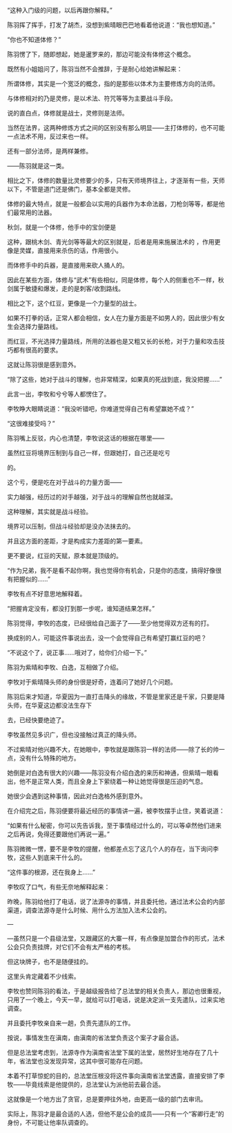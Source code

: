 “这种入门级的问题，以后再跟你解释。”

陈羽挥了挥手，打发了胡杰，没想到紫晴眼巴巴地看着他说道：“我也想知道。”

“你也不知道体修？”

陈羽愣了下，随即想起，她是暹罗来的，那边可能没有体修这个概念。

既然有小姐姐问了，陈羽当然不会推辞，于是耐心给她讲解起来：

所谓体修，其实是一个宽泛的概念，指的是那些以体术为主要修炼方向的法师。

与体修相对的乃是灵修，是以术法、符咒等等为主要战斗手段。

说的直白点，体修就是战士，灵修则是法师。

当然在法界，这两种修炼方式之间的区别没有那么明显——主打体修的，也不可能一点法术不用，反过来也一样。

还有一部分法师，是两样兼修。

——陈羽就是这一类。

相比之下，体修的数量比灵修要少的多，只有天师境界往上，才逐渐有一些，天师以下，不管是道门还是佛门，基本全都是灵修。

体修的最大特点，就是一般都会以实用的兵器作为本命法器，刀枪剑等等，都是他们最常用的法器。

秋剑，就是一个体修，他手中的宝剑便是

这种，跟桃木剑、青光剑等等最大的区别就是，后者是用来施展法术的 ，作用更像是灵媒，直接用来杀伤的话，作用很小。

而体修手中的兵器，是直接用来砍人捅人的。

因此在某些方面，体修与“武术”有些相似，同是体修，每个人的侧重也不一样，秋剑属于敏捷和爆发，走的是刺客/收割路线。

相比之下，这个红豆，更像是一个力量型的战士。

如果不打拳的话，正常人都会相信，女人在力量方面是不如男人的，因此很少有女生会选择力量路线。

而红豆，不光选择力量路线，所用的法器也是又粗又长的长枪，对于力量和攻击技巧都有很高的要求。

这就让陈羽很是感到意外。

“除了这些，她对于战斗的理解，也非常精深，如果真的死战到底，我没把握……”

此言一出，李牧和兮兮等人都愣住了。

李牧睁大眼睛说道：“我没听错吧，你难道觉得自己有希望赢她不成？”

“这很难接受吗？”

陈羽嘴上反驳，内心也清楚，李牧说这话的根据在哪里——

虽然红豆将境界压制到与自己一样，但跟她打，自己还是吃亏

的。

这个亏，便是吃在对于战斗的力量方面——

实力越强，经历过的对手越强，对于战斗的理解自然也就越深。

这种理解，其实就是战斗经验。

境界可以压制，但战斗经验却是没办法抹去的。

并且这方面的差距，才是构成实力差距的第一要素。

更不要说，红豆的天赋，原本就是顶级的。

“作为兄弟，我不是看不起你啊，我也觉得你有机会，只是你的态度，搞得好像很有把握似的……”

李牧有点不好意思地解释着。

“把握肯定没有，都没打到那一步呢，谁知道结果怎样。”

陈羽觉得，李牧的态度，已经很给自己面子了——至少他觉得双方还有的打。

换成别的人，可能这件事说出去，没一个会觉得自己有希望打赢红豆的吧？

“不说这个了，说正事……哦对了，给你们介绍一下。”

陈羽为紫晴和李牧、白逸，互相做了介绍。

李牧对于紫晴降头师的身份很是好奇，连着问了她好几个问题。

陈羽后来才知道，华夏因为一直打击降头的缘故，不管是里家还是千家，只要是降头师，在华夏这边都没法生存下

去，已经快要绝迹了。

李牧虽然见多识广，但也没接触过真正的降头师。

不过紫晴对他兴趣不大，在她眼中，李牧就是跟陈羽一样的法师——除了长的帅一点，没有什么特殊的地方。

她倒是对白逸有很大的兴趣——陈羽没有介绍白逸的来历和神通，但紫晴一眼看出，他不是正常人类，而且全身上下萦绕着一种让她觉得很是压迫的气息。

她很少会遇到这种事情，因此对白逸格外感到意外。

在介绍完之后，陈羽便要将最近经历的事情讲一遍，被李牧摆手止住，笑着说道：

“如果有什么秘密，你可以先告诉我，至于事情经过什么的，可以等卓然他们进来之后再说，免得还要跟他们再说一遍。”

陈羽微微一愣，要不是李牧的提醒，他都差点忘了这几个人的存在，当下询问李牧，这些人到底来干什么的。

“这件事的根源，还在我身上……”

李牧叹了口气，有些无奈地解释起来：

昨晚，陈羽给他打了电话，说了法源寺的事情，并且委托他，通过法术公会的内部渠道，调查法源寺是什么时候、用什么方法加入法术公会的。

—

—虽然只是一个县级法堂，又跟藏区的大寨一样，有点像是加盟合作的形式，法术公会只负责挂牌，对它们不会有太严格的考核。

但这块牌子，也不是随便挂的。

这里头肯定藏着不少线索。

李牧也赞同陈羽的看法，于是越级报告给了总法堂的相关负责人，那边也很重视，只用了一个晚上，今天一早，就给可以打电话，说是决定派一支先遣队，过来实地调查。

并且委托李牧亲自来一趟，负责先遣队的工作。

按说，事情发生在滇南，由滇南的省法堂负责这个案子才最合适。

但是总法堂考虑到，法源寺作为滇南省法堂下属的法堂，居然好生地存在了几十年，省法堂也没发现异常，这其中很可能存在问题。

本着不打草惊蛇的目的，总法堂压根没将这件事向滇南省法堂透露，直接安排了李牧——毕竟线索是他提供的，总法堂认为派他前去最合适。

这就像是一个地方出了贪官，总是要押往外地，由更高一级的部门去审讯。

实际上，陈羽才是最合适的人选，但他不是公会的成员——只有一个“客卿行走”的身份，不可能让他率队调查的。
